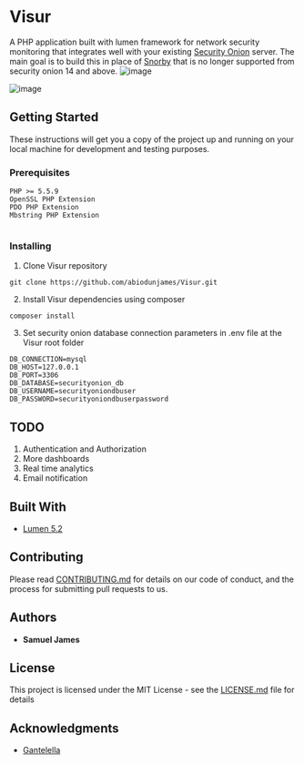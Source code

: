 # Visur

A PHP application built with lumen framework for network security monitoring that integrates well with your existing [Security Onion](http://www.dropwizard.io/1.0.2/docs/) server. The main goal is to build this in place of  [Snorby](https://github.com/Snorby/snorby) that is no longer supported from security onion 14 and above.
![image](https://user-images.githubusercontent.com/14722744/29991407-0fdb3d0e-8f7e-11e7-9749-223f6c72e570.png)

![image](https://user-images.githubusercontent.com/14722744/29991412-2791dc46-8f7e-11e7-81e9-3a95ea83f0c4.png)


## Getting Started

These instructions will get you a copy of the project up and running on your local machine for development and testing purposes. 

### Prerequisites
    PHP >= 5.5.9
    OpenSSL PHP Extension
    PDO PHP Extension
    Mbstring PHP Extension


```

```

### Installing
          
1. Clone Visur repository 
```
git clone https://github.com/abiodunjames/Visur.git
```
2. Install Visur dependencies using composer
```
composer install
```
3. Set security onion database connection parameters in .env file at the Visur root folder

```
DB_CONNECTION=mysql
DB_HOST=127.0.0.1
DB_PORT=3306
DB_DATABASE=securityonion_db
DB_USERNAME=securityoniondbuser
DB_PASSWORD=securityoniondbuserpassword
```
## TODO

1. Authentication and Authorization
2. More  dashboards
3. Real time analytics
4. Email notification

## Built With

* [Lumen 5.2](https://lumen.laravel.com)

## Contributing

Please read [CONTRIBUTING.md](https://gist.github.com/PurpleBooth/b24679402957c63ec426) for details on our code of conduct, and the process for submitting pull requests to us.

## Authors

* **Samuel James** 


## License

This project is licensed under the MIT License - see the [LICENSE.md](LICENSE.md) file for details

## Acknowledgments
* [Gantelella](https://colorlib.com/polygon/gentelella/index.html) 

